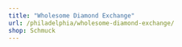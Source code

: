 ```yaml
---
title: "Wholesome Diamond Exchange"
url: /philadelphia/wholesome-diamond-exchange/
shop: Schmuck
---
```

